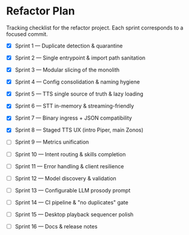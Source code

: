 # Refactor Plan

Tracking checklist for the refactor project.  Each sprint corresponds to a
focused commit.

- [x] Sprint 1 — Duplicate detection & quarantine
- [x] Sprint 2 — Single entrypoint & import path sanitation
- [x] Sprint 3 — Modular slicing of the monolith
- [x] Sprint 4 — Config consolidation & naming hygiene
- [x] Sprint 5 — TTS single source of truth & lazy loading
- [x] Sprint 6 — STT in-memory & streaming-friendly
- [x] Sprint 7 — Binary ingress + JSON compatibility
- [x] Sprint 8 — Staged TTS UX (intro Piper, main Zonos)
- [ ] Sprint 9 — Metrics unification
- [ ] Sprint 10 — Intent routing & skills completion
- [ ] Sprint 11 — Error handling & client resilience
- [ ] Sprint 12 — Model discovery & validation
- [ ] Sprint 13 — Configurable LLM prosody prompt
- [ ] Sprint 14 — CI pipeline & "no duplicates" gate
- [ ] Sprint 15 — Desktop playback sequencer polish
- [ ] Sprint 16 — Docs & release notes

